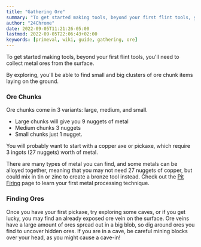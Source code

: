 ```yaml
---
title: "Gathering Ore"
summary: "To get started making tools, beyond your first flint tools, you'll need to collect metal ores from the surface."
author: "24Chrome"
date: 2022-09-05T11:21:26-05:00
lastmod: 2022-09-05T22:06:43+02:00
keywords: [primeval, wiki, guide, gathering, ore]
---
```


To get started making tools, beyond your first flint tools, you'll need to collect metal ores from the surface.

By exploring, you'll be able to find small and big clusters of ore chunk items laying on the ground. 

### Ore Chunks

Ore chunks come in 3 variants: large, medium, and small. 
- Large chunks will give you 9 nuggets of metal
- Medium chunks 3 nuggets
- Small chunks just 1 nugget. 

You will probably want to start with a copper axe or pickaxe, which require 3 ingots (27 nuggets) worth of metal.

There are many types of metal you can find, and some metals can be alloyed together, meaning that you may not need 27 nuggets of copper, but could mix in tin or zinc to create a bronze tool instead. Check out the [Pit Firing](/wiki/primeval/guides/pit_firing) page to learn your first metal processing technique. 

### Finding Ores

Once you have your first pickaxe, try exploring some caves, or if you get lucky, you may find an already exposed ore vein on the surface. Ore veins have a large amount of ores spread out in a big blob, so dig around ores you find to uncover hidden ores. If you are in a cave, be careful mining blocks over your head, as you might cause a cave-in!
